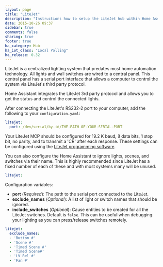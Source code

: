 ```yaml
---
layout: page
title: "LiteJet"
description: "Instructions how to setup the LiteJet hub within Home Assistant."
date: 2015-10-26 09:37
sidebar: true
comments: false
sharing: true
footer: true
ha_category: Hub
ha_iot_class: "Local Polling"
ha_release: 0.32
---
```


LiteJet is a centralized lighting system that predates most home automation technology. All lights and wall switches are wired to a central panel. This central panel has a serial port interface that allows a computer to control the system via LiteJet's third party protocol.

Home Assistant integrates the LiteJet 3rd party protocol and allows you to get the status and control the connected lights.

After connecting the LiteJet's RS232-2 port to your computer, add the following to your `configuration.yaml`:

```yaml
litejet:
  port: /dev/serial/by-id/THE-PATH-OF-YOUR-SERIAL-PORT
```

Your LiteJet MCP should be configured for 19.2 K baud, 8 data bits, 1 stop bit, no parity, and to transmit a 'CR' after each response. These settings can be configured using the [LiteJet programming software](https://www.centralite.com/helpdesk/knowledgebase.php?article=735).

You can also configure the Home Assistant to ignore lights, scenes, and switches via their name. This is highly recommended since LiteJet has a fixed number of each of these and with most systems many will be unused.

```yaml
litejet:
```

Configuration variables:

- **port** (*Required*): The path to the serial port connected to the LiteJet.
- **exclude_names** (*Optional*): A list of light or switch names that should be ignored.
- **include_switches** (*Optional*): Cause entities to be created for all the LiteJet switches. Default is `false`. This can be useful when debugging your lighting as you can press/release switches remotely.



```yaml
litejet:
  exclude_names:
  - 'Button #'
  - 'Scene #'
  - 'Timed Scene #'
  - 'Timed Scene#'
  - 'LV Rel #'
  - 'Fan #'
```
